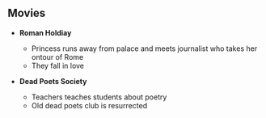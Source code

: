 ## Movies

* **Roman Holdiay**
  * Princess runs away from palace and meets journalist who takes her ontour of Rome
  * They fall in love 

* **Dead Poets Society** 
  * Teachers teaches students about poetry
  * Old dead poets club is resurrected   
